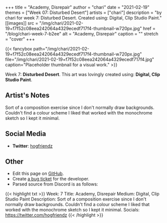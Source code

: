 +++
title =       "Academy, Disrepair"
author =      "chari"
date =        "2021-02-19"
themes =      ["Week 07: Disturbed Desert"]
artists =     ["chari"]
description = "by chari for week 7: Disturbed Desert. Created using: Digital, Clip Studio Paint."
[[images]]
      src = "/img/chari/2021-02-19+f7f52c08eea242064a4329ecedf717f4-thumbnail-w720px.jpg"
      href = "/blog/chari-week-7-b2ee"
      alt = "Academy, Disrepair"
      caption = ""
      stretch = "cover"
+++


{{< fancybox path="/img/chari/2021-02-19+f7f52c08eea242064a4329ecedf717f4-thumbnail-w720px.jpg" file="/img/chari/2021-02-19+f7f52c08eea242064a4329ecedf717f4.jpg" caption="Placeholder thumbnail for a visual work." >}}


Week 7: **Disturbed Desert**. This art was lovingly created using: **Digital, Clip Studio Paint**.

## Artist's Notes

Sort of a composition exercise since I don't normally draw backgrounds. Couldn't find a colour scheme I liked that worked with the monochrome sketch so I kept it minimal.

## Social Media

- **Twitter**: <a href='https://twitter.com/hogfriendz' target='_blank'>hogfriendz</a>

## Other

- Edit this page on [GitHub](https://github.com/teaminkling/web-refresh/edit/main/content/blog/chari-week-7-b2ee.md).
- Create [a bug ticket](https://github.com/teaminkling/web-refresh/issues/new?assignees=&labels=bug&template=problem-report.md&title=) for the developer.
- Parsed source from Discord is as follows:

{{< highlight txt >}}
Week: 7
Title: Academy, Disrepair
Medium: Digital, Clip Studio Paint
Description: Sort of a composition exercise since I don't normally draw backgrounds. Couldn't find a colour scheme I liked that worked with the monochrome sketch so I kept it minimal.
Socials: https://twitter.com/hogfriendz
{{< /highlight >}}